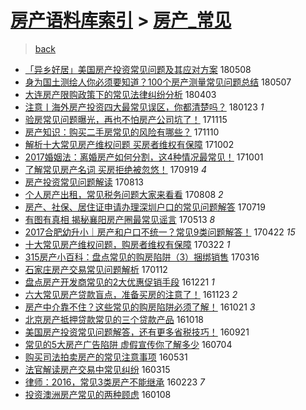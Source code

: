 [房产语料库索引](../../README.md)  > [房产_常见](房产_常见.md)
====
> [back](../README.md)

- [「异乡好居」美国房产投资常见问题及其应对方案](http://jkwz.applinzi.com/ittc/7100701001508193296.html#%E3%80%8C%E5%BC%82%E4%B9%A1%E5%A5%BD%E5%B1%85%E3%80%8D%E7%BE%8E%E5%9B%BD%E6%88%BF%E4%BA%A7%E6%8A%95%E8%B5%84%E5%B8%B8%E8%A7%81%E9%97%AE%E9%A2%98%E5%8F%8A%E5%85%B6%E5%BA%94%E5%AF%B9%E6%96%B9%E6%A1%88) 180508  
- [身为国土测绘人你必须要知道？100个房产测量常见问题总结](http://jkwz.applinzi.com/ittc/7100328293335303178.html#%E8%BA%AB%E4%B8%BA%E5%9B%BD%E5%9C%9F%E6%B5%8B%E7%BB%98%E4%BA%BA%E4%BD%A0%E5%BF%85%E9%A1%BB%E8%A6%81%E7%9F%A5%E9%81%93%EF%BC%9F100%E4%B8%AA%E6%88%BF%E4%BA%A7%E6%B5%8B%E9%87%8F%E5%B8%B8%E8%A7%81%E9%97%AE%E9%A2%98%E6%80%BB%E7%BB%93) 180507  
- [大连房产限购政策下的常见法律纠纷分析](http://jkwz.applinzi.com/ittc/7087789121441629190.html#%E5%A4%A7%E8%BF%9E%E6%88%BF%E4%BA%A7%E9%99%90%E8%B4%AD%E6%94%BF%E7%AD%96%E4%B8%8B%E7%9A%84%E5%B8%B8%E8%A7%81%E6%B3%95%E5%BE%8B%E7%BA%A0%E7%BA%B7%E5%88%86%E6%9E%90) 180403  
- [注意丨海外房产投资四大最常见误区，你都清楚吗？](http://jkwz.applinzi.com/ittc/7061797998302856208.html#%E6%B3%A8%E6%84%8F%E4%B8%A8%E6%B5%B7%E5%A4%96%E6%88%BF%E4%BA%A7%E6%8A%95%E8%B5%84%E5%9B%9B%E5%A4%A7%E6%9C%80%E5%B8%B8%E8%A7%81%E8%AF%AF%E5%8C%BA%EF%BC%8C%E4%BD%A0%E9%83%BD%E6%B8%85%E6%A5%9A%E5%90%97%EF%BC%9F) 180123 *1* 
- [验房常见问题曝光，再也不怕房产公司坑了！](http://jkwz.applinzi.com/ittc/7036174329304318992.html#%E9%AA%8C%E6%88%BF%E5%B8%B8%E8%A7%81%E9%97%AE%E9%A2%98%E6%9B%9D%E5%85%89%EF%BC%8C%E5%86%8D%E4%B9%9F%E4%B8%8D%E6%80%95%E6%88%BF%E4%BA%A7%E5%85%AC%E5%8F%B8%E5%9D%91%E4%BA%86%EF%BC%81) 171115  
- [房产知识：购买二手房常见的风险有哪些？](http://jkwz.applinzi.com/ittc/7034269916813853713.html#%E6%88%BF%E4%BA%A7%E7%9F%A5%E8%AF%86%EF%BC%9A%E8%B4%AD%E4%B9%B0%E4%BA%8C%E6%89%8B%E6%88%BF%E5%B8%B8%E8%A7%81%E7%9A%84%E9%A3%8E%E9%99%A9%E6%9C%89%E5%93%AA%E4%BA%9B%EF%BC%9F) 171110  
- [解析十大常见房产维权问题 买房者维权有保障](http://jkwz.applinzi.com/ittc/7019787644702295056.html#%E8%A7%A3%E6%9E%90%E5%8D%81%E5%A4%A7%E5%B8%B8%E8%A7%81%E6%88%BF%E4%BA%A7%E7%BB%B4%E6%9D%83%E9%97%AE%E9%A2%98+%E4%B9%B0%E6%88%BF%E8%80%85%E7%BB%B4%E6%9D%83%E6%9C%89%E4%BF%9D%E9%9A%9C) 171002  
- [2017婚姻法：离婚房产如何分割，这4种情况最常见！](http://jkwz.applinzi.com/ittc/7019612584335115281.html#2017%E5%A9%9A%E5%A7%BB%E6%B3%95%EF%BC%9A%E7%A6%BB%E5%A9%9A%E6%88%BF%E4%BA%A7%E5%A6%82%E4%BD%95%E5%88%86%E5%89%B2%EF%BC%8C%E8%BF%994%E7%A7%8D%E6%83%85%E5%86%B5%E6%9C%80%E5%B8%B8%E8%A7%81%EF%BC%81) 171001  
- [了解常见房产名词 买房拒绝被忽悠！](http://jkwz.applinzi.com/ittc/7015076648989492240.html#%E4%BA%86%E8%A7%A3%E5%B8%B8%E8%A7%81%E6%88%BF%E4%BA%A7%E5%90%8D%E8%AF%8D+%E4%B9%B0%E6%88%BF%E6%8B%92%E7%BB%9D%E8%A2%AB%E5%BF%BD%E6%82%A0%EF%BC%81) 170919 *4* 
- [房产投资常见问题解读](http://jkwz.applinzi.com/ittc/7001245519517844497.html#%E6%88%BF%E4%BA%A7%E6%8A%95%E8%B5%84%E5%B8%B8%E8%A7%81%E9%97%AE%E9%A2%98%E8%A7%A3%E8%AF%BB) 170813  
- [个人房产出租，常见税务问题大家来看看](http://jkwz.applinzi.com/ittc/6999516622010975249.html#%E4%B8%AA%E4%BA%BA%E6%88%BF%E4%BA%A7%E5%87%BA%E7%A7%9F%EF%BC%8C%E5%B8%B8%E8%A7%81%E7%A8%8E%E5%8A%A1%E9%97%AE%E9%A2%98%E5%A4%A7%E5%AE%B6%E6%9D%A5%E7%9C%8B%E7%9C%8B) 170808 *2* 
- [房产、社保、居住证申请办理深圳户口的常见问题解答](http://jkwz.applinzi.com/ittc/6991980261498422288.html#%E6%88%BF%E4%BA%A7%E3%80%81%E7%A4%BE%E4%BF%9D%E3%80%81%E5%B1%85%E4%BD%8F%E8%AF%81%E7%94%B3%E8%AF%B7%E5%8A%9E%E7%90%86%E6%B7%B1%E5%9C%B3%E6%88%B7%E5%8F%A3%E7%9A%84%E5%B8%B8%E8%A7%81%E9%97%AE%E9%A2%98%E8%A7%A3%E7%AD%94) 170719  
- [有图有真相 揭秘襄阳房产圈最常见谣言](http://jkwz.applinzi.com/ittc/6967078174079845381.html#%E6%9C%89%E5%9B%BE%E6%9C%89%E7%9C%9F%E7%9B%B8+%E6%8F%AD%E7%A7%98%E8%A5%84%E9%98%B3%E6%88%BF%E4%BA%A7%E5%9C%88%E6%9C%80%E5%B8%B8%E8%A7%81%E8%B0%A3%E8%A8%80) 170513 *8* 
- [2017合肥幼升小｜房产和户口不统一？常见9类问题解答！](http://jkwz.applinzi.com/ittc/6959260636205810692.html#2017%E5%90%88%E8%82%A5%E5%B9%BC%E5%8D%87%E5%B0%8F%EF%BD%9C%E6%88%BF%E4%BA%A7%E5%92%8C%E6%88%B7%E5%8F%A3%E4%B8%8D%E7%BB%9F%E4%B8%80%EF%BC%9F%E5%B8%B8%E8%A7%819%E7%B1%BB%E9%97%AE%E9%A2%98%E8%A7%A3%E7%AD%94%EF%BC%81) 170422 *15* 
- [十大常见房产维权问题，购房者维权有保障](http://jkwz.applinzi.com/ittc/6947810822695945221.html#%E5%8D%81%E5%A4%A7%E5%B8%B8%E8%A7%81%E6%88%BF%E4%BA%A7%E7%BB%B4%E6%9D%83%E9%97%AE%E9%A2%98%EF%BC%8C%E8%B4%AD%E6%88%BF%E8%80%85%E7%BB%B4%E6%9D%83%E6%9C%89%E4%BF%9D%E9%9A%9C) 170322 *1* 
- [315房产小百科：盘点常见的购房陷阱（3）捆绑销售](http://jkwz.applinzi.com/ittc/6945551677041148932.html#315%E6%88%BF%E4%BA%A7%E5%B0%8F%E7%99%BE%E7%A7%91%EF%BC%9A%E7%9B%98%E7%82%B9%E5%B8%B8%E8%A7%81%E7%9A%84%E8%B4%AD%E6%88%BF%E9%99%B7%E9%98%B1%EF%BC%883%EF%BC%89%E6%8D%86%E7%BB%91%E9%94%80%E5%94%AE) 170316  
- [石家庄房产交易常见问题解析](http://jkwz.applinzi.com/ittc/6922186020014785541.html#%E7%9F%B3%E5%AE%B6%E5%BA%84%E6%88%BF%E4%BA%A7%E4%BA%A4%E6%98%93%E5%B8%B8%E8%A7%81%E9%97%AE%E9%A2%98%E8%A7%A3%E6%9E%90) 170112  
- [盘点房产开发商常见的2大优惠促销手段](http://jkwz.applinzi.com/ittc/6914100834312127493.html#%E7%9B%98%E7%82%B9%E6%88%BF%E4%BA%A7%E5%BC%80%E5%8F%91%E5%95%86%E5%B8%B8%E8%A7%81%E7%9A%842%E5%A4%A7%E4%BC%98%E6%83%A0%E4%BF%83%E9%94%80%E6%89%8B%E6%AE%B5) 161221 *1* 
- [六大常见房产贷款盲点，准备买房的注意了！](http://jkwz.applinzi.com/ittc/6903619731193332740.html#%E5%85%AD%E5%A4%A7%E5%B8%B8%E8%A7%81%E6%88%BF%E4%BA%A7%E8%B4%B7%E6%AC%BE%E7%9B%B2%E7%82%B9%EF%BC%8C%E5%87%86%E5%A4%87%E4%B9%B0%E6%88%BF%E7%9A%84%E6%B3%A8%E6%84%8F%E4%BA%86%EF%BC%81) 161123 *2* 
- [房产中介靠不住？这些常见的购房陷阱必须了解！](http://jkwz.applinzi.com/ittc/6891469806632436740.html#%E6%88%BF%E4%BA%A7%E4%B8%AD%E4%BB%8B%E9%9D%A0%E4%B8%8D%E4%BD%8F%EF%BC%9F%E8%BF%99%E4%BA%9B%E5%B8%B8%E8%A7%81%E7%9A%84%E8%B4%AD%E6%88%BF%E9%99%B7%E9%98%B1%E5%BF%85%E9%A1%BB%E4%BA%86%E8%A7%A3%EF%BC%81) 161021 *3* 
- [北京房产抵押贷款常见的三个贷款产品](http://jkwz.applinzi.com/ittc/6890371708464137220.html#%E5%8C%97%E4%BA%AC%E6%88%BF%E4%BA%A7%E6%8A%B5%E6%8A%BC%E8%B4%B7%E6%AC%BE%E5%B8%B8%E8%A7%81%E7%9A%84%E4%B8%89%E4%B8%AA%E8%B4%B7%E6%AC%BE%E4%BA%A7%E5%93%81) 161018  
- [美国房产投资常见问题解答，还有更多省税技巧！](http://jkwz.applinzi.com/ittc/6880334632561673220.html#%E7%BE%8E%E5%9B%BD%E6%88%BF%E4%BA%A7%E6%8A%95%E8%B5%84%E5%B8%B8%E8%A7%81%E9%97%AE%E9%A2%98%E8%A7%A3%E7%AD%94%EF%BC%8C%E8%BF%98%E6%9C%89%E6%9B%B4%E5%A4%9A%E7%9C%81%E7%A8%8E%E6%8A%80%E5%B7%A7%EF%BC%81) 160921  
- [常见的5大房产广告陷阱 虚假宣传你了解多少](http://jkwz.applinzi.com/ittc/6850923585497203717.html#%E5%B8%B8%E8%A7%81%E7%9A%845%E5%A4%A7%E6%88%BF%E4%BA%A7%E5%B9%BF%E5%91%8A%E9%99%B7%E9%98%B1+%E8%99%9A%E5%81%87%E5%AE%A3%E4%BC%A0%E4%BD%A0%E4%BA%86%E8%A7%A3%E5%A4%9A%E5%B0%91) 160704  
- [购买司法拍卖房产的常见注意事项](http://jkwz.applinzi.com/ittc/6838169007034991621.html#%E8%B4%AD%E4%B9%B0%E5%8F%B8%E6%B3%95%E6%8B%8D%E5%8D%96%E6%88%BF%E4%BA%A7%E7%9A%84%E5%B8%B8%E8%A7%81%E6%B3%A8%E6%84%8F%E4%BA%8B%E9%A1%B9) 160531  
- [法官解读房产交易中常见纠纷](http://jkwz.applinzi.com/ittc/6809786361871598596.html#%E6%B3%95%E5%AE%98%E8%A7%A3%E8%AF%BB%E6%88%BF%E4%BA%A7%E4%BA%A4%E6%98%93%E4%B8%AD%E5%B8%B8%E8%A7%81%E7%BA%A0%E7%BA%B7) 160315  
- [律师：2016，常见3类房产不能继承](http://jkwz.applinzi.com/ittc/6801971016288961541.html#%E5%BE%8B%E5%B8%88%EF%BC%9A2016%EF%BC%8C%E5%B8%B8%E8%A7%813%E7%B1%BB%E6%88%BF%E4%BA%A7%E4%B8%8D%E8%83%BD%E7%BB%A7%E6%89%BF) 160223 *7* 
- [投资澳洲房产常见的两种顾虑](http://jkwz.applinzi.com/ittc/6784994634233299972.html#%E6%8A%95%E8%B5%84%E6%BE%B3%E6%B4%B2%E6%88%BF%E4%BA%A7%E5%B8%B8%E8%A7%81%E7%9A%84%E4%B8%A4%E7%A7%8D%E9%A1%BE%E8%99%91) 160108  

